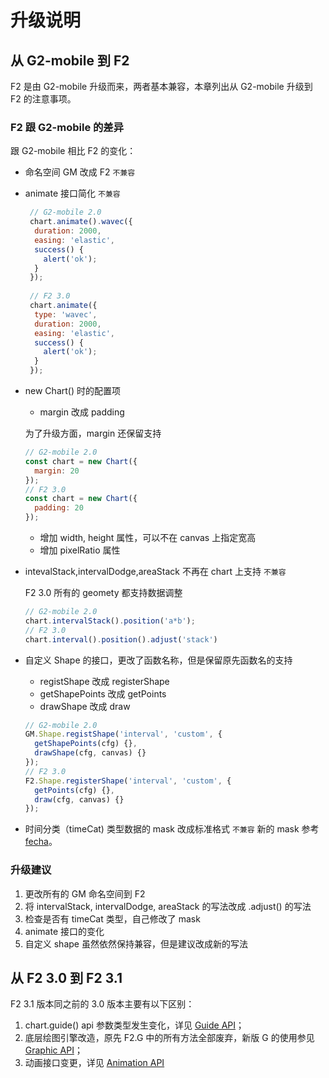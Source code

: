 <!--
index: 11
title: 升级说明
resource:
  jsFiles:
    - ${url.f2}
-->

# 升级说明

## 从 G2-mobile 到 F2

F2 是由 G2-mobile 升级而来，两者基本兼容，本章列出从 G2-mobile 升级到 F2 的注意事项。

### F2 跟 G2-mobile 的差异

跟 G2-mobile 相比 F2 的变化：

* 命名空间 GM 改成 F2 `不兼容`
* animate 接口简化 `不兼容`

  ```js
   // G2-mobile 2.0
   chart.animate().wavec({
    duration: 2000,
    easing: 'elastic',
    success() {
      alert('ok');
    } 
   });
   
   // F2 3.0
   chart.animate({
    type: 'wavec',
    duration: 2000,
    easing: 'elastic',
    success() {
      alert('ok');
    } 
   });
  ```

* new Chart() 时的配置项

  + margin 改成 padding

  为了升级方面，margin 还保留支持

  ```js
  // G2-mobile 2.0
  const chart = new Chart({
    margin: 20
  });
  // F2 3.0
  const chart = new Chart({
    padding: 20
  });
  ```

  + 增加 width, height 属性，可以不在 canvas 上指定宽高
  + 增加 pixelRatio 属性

* intevalStack,intervalDodge,areaStack 不再在 chart 上支持 `不兼容`

  F2 3.0 所有的 geomety 都支持数据调整
  ```js
  // G2-mobile 2.0
  chart.intervalStack().position('a*b');
  // F2 3.0
  chart.interval().position().adjust('stack')
  ```

* 自定义 Shape 的接口，更改了函数名称，但是保留原先函数名的支持

  + registShape 改成 registerShape
  + getShapePoints 改成 getPoints
  + drawShape 改成 draw

  ```js
  // G2-mobile 2.0
  GM.Shape.registShape('interval', 'custom', {
    getShapePoints(cfg) {},
    drawShape(cfg, canvas) {}
  });
  // F2 3.0
  F2.Shape.registerShape('interval', 'custom', {
    getPoints(cfg) {},
    draw(cfg, canvas) {}
  });
  ```

* 时间分类（timeCat) 类型数据的 mask 改成标准格式 `不兼容`
  新的 mask 参考 [fecha](https://github.com/taylorhakes/fecha)。

### 升级建议

1. 更改所有的 GM 命名空间到 F2
2. 将 intervalStack, intervalDodge, areaStack 的写法改成 .adjust() 的写法
3. 检查是否有 timeCat 类型，自己修改了 mask
4. animate 接口的变化
5. 自定义 shape 虽然依然保持兼容，但是建议改成新的写法


## 从 F2 3.0 到 F2 3.1

F2 3.1 版本同之前的 3.0 版本主要有以下区别：

1. chart.guide() api 参数类型发生变化，详见 [Guide API](../api/guide.html)；
2. 底层绘图引擎改造，原先 F2.G 中的所有方法全部废弃，新版 G 的使用参见 [Graphic API](../api/graphic.html)；
3. 动画接口变更，详见 [Animation API](../api/animation.html)

